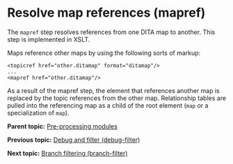 # Resolve map references \(mapref\)

The `mapref` step resolves references from one DITA map to another. This step is implemented in XSLT.

Maps reference other maps by using the following sorts of markup:

```
<topicref href="other.ditamap" format="ditamap"/>
...
<mapref href="other.ditamap"/>
```

As a result of the mapref step, the element that references another map is replaced by the topic references from the other map. Relationship tables are pulled into the referencing map as a child of the root element \(`map` or a specialization of `map`\).

**Parent topic:** [Pre-processing modules](../reference/preprocessing.md)

**Previous topic:** [Debug and filter \(debug-filter\)](../reference/preprocess-debugfilter.md)

**Next topic:** [Branch filtering \(branch-filter\)](../reference/preprocess-branch-filter.md)

